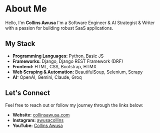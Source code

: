 # About Me
Hello, I'm **Collins Awusa** I'm a Software Engineer & AI Strategist & Writer with a passion for building robust SaaS applications. 

## My Stack
- **Programming Languages:** Python, Basic JS
- **Frameworks:** Django, Django REST Framework (DRF)
- **Frontend:** HTML, CSS, Bootstrap, HTMX
- **Web Scraping & Automation:** BeautifulSoup, Selenium, Scrapy
- **AI:** OpenAI, Gemini, Claude, Groq

## Let's Connect
Feel free to reach out or follow my journey through the links below:
- **Website:** [collinsawusa.com](https://collinsawusa.com)
- **Instagram:** [awusacollins](https://www.instagram.com/awusacollins/)
- **YouTube:** [Collins Awusa](https://www.youtube.com/@awusacollins)

<!---
Collinshack/Collinshack is a ✨ special ✨ repository because its `README.md` (this file) appears on your GitHub profile.
You can click the Preview link to take a look at your changes.
--->
